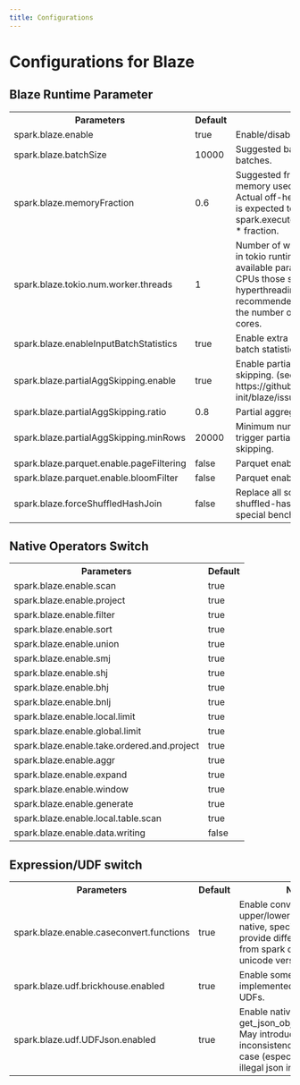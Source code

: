 ```yaml
---
title: Configurations
---
```


# Configurations for Blaze

## Blaze Runtime Parameter 

<table class="my-table3">
  <tr>
    <th>Parameters</th>
    <th>Default</th>
    <th>Note</th>
  </tr>
  <tr>
    <td>spark.blaze.enable</td>
    <td>true</td>
    <td>Enable/disable blaze engine.</td>
  </tr>
  <tr>
    <td>spark.blaze.batchSize</td>
    <td>10000</td>
    <td>Suggested batch size for arrow batches.</td>
  </tr>
  <tr>
    <td>spark.blaze.memoryFraction</td>
    <td>0.6</td>
    <td>Suggested fraction of off-heap memory used in native execution. Actual off-heap memory usage is expected to be spark.executor.memoryOverhead * fraction.</td>
  </tr>
  <tr>
    <td>spark.blaze.tokio.num.worker.threads</td>
    <td>1</td>
    <td>Number of worker threads used in tokio runtime, 0 to use default available parallelism value. For CPUs those support hyperthreading, it is recommended to set this value to the number of available physical cores.</td>
  </tr>
  <tr>
    <td>spark.blaze.enableInputBatchStatistics</td>
    <td>true</td>
    <td>Enable extra metrics of input batch statistics.</td>
  </tr>
  <tr>
    <td>spark.blaze.partialAggSkipping.enable</td>
    <td>true</td>
    <td>Enable partial aggregate skipping. (see https://github.com/blaze-init/blaze/issues/327)</td>
  </tr>
  <tr>
    <td>spark.blaze.partialAggSkipping.ratio</td>
    <td>0.8</td>
    <td>Partial aggregate skipping ratio.</td>
  </tr>
  <tr>
    <td>spark.blaze.partialAggSkipping.minRows</td>
    <td>20000</td>
    <td>Minimum number of rows to trigger partial aggregate skipping.</td>
  </tr>
  <tr>
    <td>spark.blaze.parquet.enable.pageFiltering</td>
    <td>false</td>
    <td>Parquet enable page filtering.</td>
  </tr>
  <tr>
    <td>spark.blaze.parquet.enable.bloomFilter</td>
    <td>false</td>
    <td>Parquet enable bloom filter.</td>
  </tr>
  <tr>
    <td>spark.blaze.forceShuffledHashJoin</td>
    <td>false</td>
    <td>Replace all sort-merge join to shuffled-hash join, only used for special benchmarking.</td>
  </tr>
</table>


## Native Operators Switch

<table class="my-table4">
  <tr>
    <th>Parameters</th>
    <th>Default</th>
  </tr>
  <tr>
    <td>spark.blaze.enable.scan</td>
    <td>true</td>
  </tr>
  <tr>
    <td>spark.blaze.enable.project</td>
    <td>true</td>
  </tr>
  <tr>
    <td>spark.blaze.enable.filter</td>
    <td>true</td>
  </tr>
  <tr>
    <td>spark.blaze.enable.sort</td>
    <td>true</td>
  </tr>
  <tr>
    <td>spark.blaze.enable.union</td>
    <td>true</td>
  </tr>
  <tr>
    <td>spark.blaze.enable.smj</td>
    <td>true</td>
  </tr>
  <tr>
    <td>spark.blaze.enable.shj</td>
    <td>true</td>
  </tr>
  <tr>
    <td>spark.blaze.enable.bhj</td>
    <td>true</td>
  </tr>
  <tr>
    <td>spark.blaze.enable.bnlj</td>
    <td>true</td>
  </tr>
  <tr>
    <td>spark.blaze.enable.local.limit</td>
    <td>true</td>
  </tr>
  <tr>
    <td>spark.blaze.enable.global.limit</td>
    <td>true</td>
  </tr>
  <tr>
    <td>spark.blaze.enable.take.ordered.and.project</td>
    <td>true</td>
  </tr>
  <tr>
    <td>spark.blaze.enable.aggr</td>
    <td>true</td>
  </tr>
  <tr>
    <td>spark.blaze.enable.expand</td>
    <td>true</td>
  </tr>
  <tr>
    <td>spark.blaze.enable.window</td>
    <td>true</td>
  </tr>
  <tr>
    <td>spark.blaze.enable.generate</td>
    <td>true</td>
  </tr>
  <tr>
    <td>spark.blaze.enable.local.table.scan</td>
    <td>true</td>
  </tr>
  <tr>
    <td>spark.blaze.enable.data.writing</td>
    <td>false</td>
  </tr>

</table>

## Expression/UDF switch
<table class="my-table3">
  <tr>
    <th>Parameters</th>
    <th>Default</th>
    <th>Note</th>
  </tr>
  <tr>
    <td>spark.blaze.enable.caseconvert.functions</td>
    <td>true</td>
    <td>Enable converting upper/lower functions to native, special cases may provide different outputs from spark due to different unicode versions.</td>
  </tr>
  <tr>
    <td>spark.blaze.udf.brickhouse.enabled</td>
    <td>true</td>
    <td>Enable some native-implemented brickhouse UDFs.</td>
  </tr>
  <tr>
    <td>spark.blaze.udf.UDFJson.enabled</td>
    <td>true</td>
    <td>Enable native implemented get_json_object/json_tuple. May introduce inconsistency in special case (especially with illegal json inputs).</td>
  </tr>
</table>
